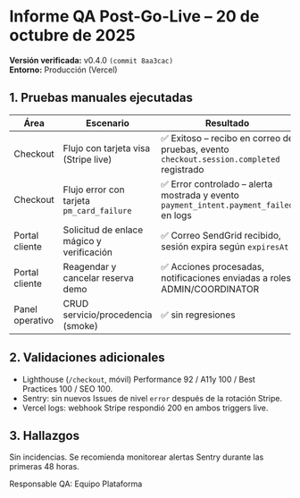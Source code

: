# Informe QA Post-Go-Live – 20 de octubre de 2025

**Versión verificada:** v0.4.0 `(commit 8aa3cac)`  
**Entorno:** Producción (Vercel)

## 1. Pruebas manuales ejecutadas

| Área            | Escenario                                 | Resultado                                                                                |
| --------------- | ----------------------------------------- | ---------------------------------------------------------------------------------------- |
| Checkout        | Flujo con tarjeta visa (Stripe live)      | ✅ Exitoso – recibo en correo de pruebas, evento `checkout.session.completed` registrado |
| Checkout        | Flujo error con tarjeta `pm_card_failure` | ✅ Error controlado – alerta mostrada y evento `payment_intent.payment_failed` en logs   |
| Portal cliente  | Solicitud de enlace mágico y verificación | ✅ Correo SendGrid recibido, sesión expira según `expiresAt`                             |
| Portal cliente  | Reagendar y cancelar reserva demo         | ✅ Acciones procesadas, notificaciones enviadas a roles ADMIN/COORDINATOR                |
| Panel operativo | CRUD servicio/procedencia (smoke)         | ✅ sin regresiones                                                                       |

## 2. Validaciones adicionales

- Lighthouse (`/checkout`, móvil) Performance 92 / A11y 100 / Best Practices 100 / SEO 100.
- Sentry: sin nuevos Issues de nivel `error` después de la rotación Stripe.
- Vercel logs: webhook Stripe respondió 200 en ambos triggers live.

## 3. Hallazgos

Sin incidencias. Se recomienda monitorear alertas Sentry durante las primeras 48 horas.

Responsable QA: Equipo Plataforma
